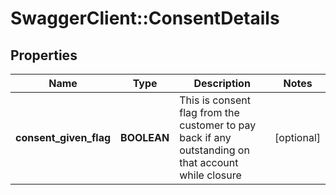 # SwaggerClient::ConsentDetails

## Properties
Name | Type | Description | Notes
------------ | ------------- | ------------- | -------------
**consent_given_flag** | **BOOLEAN** | This is consent flag from the customer to pay back if any outstanding on that account while closure | [optional] 

